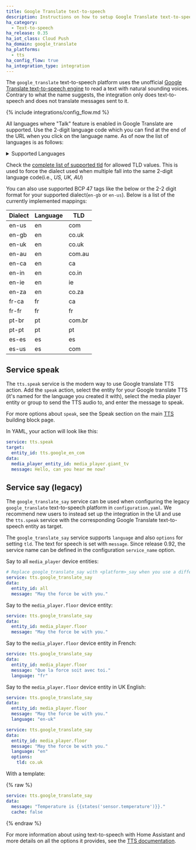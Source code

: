 ```yaml
---
title: Google Translate text-to-speech
description: Instructions on how to setup Google Translate text-to-speech with Home Assistant.
ha_category:
  - Text-to-speech
ha_release: 0.35
ha_iot_class: Cloud Push
ha_domain: google_translate
ha_platforms:
  - tts
ha_config_flow: true
ha_integration_type: integration
---
```


The `google_translate` text-to-speech platform uses the unofficial [Google Translate text-to-speech engine](https://translate.google.com/) to read a text with natural sounding voices. Contrary to what the name suggests, the integration only does text-to-speech and does not translate messages sent to it.

{% include integrations/config_flow.md %}

All languages where "Talk" feature is enabled in Google Translate are supported.
Use the 2-digit language code which you can find at the end of the URL when you click on the language name. As of now the list of languages is as follows: 
<details>
<summary>Supported Languages </summary>
  
| Language Code | Language                      |
| ------------- | ----------------------------- |
| af            | Afrikaans                     |
| am            | Amharic                       |
| ar            | Arabic                        |
| bg            | Bulgarian                     |
| bn            | Bengali                       |
| bs            | Bosnian                       |
| ca            | Catalan                       |
| cs            | Czech                         |
| cy            | Welsh                         |
| da            | Danish                        |
| de            | German                        |
| el            | Greek                         |
| en            | English                       |
| es            | Spanish                       |
| et            | Estonian                      |
| eu            | Basque                        |
| fi            | Finnish                       |
| fil           | Filipino (Tagalog)            |
| fr            | French                        |
| gl            | Galician                      |
| gu            | Gujarati                      |
| ha            | Hausa                         |
| hi            | Hindi                         |
| hr            | Croatian                      |
| hu            | Hungarian                     |
| id            | Indonesian                    |
| is            | Icelandic                     |
| it            | Italian                       |
| iw            | Hebrew                        |
| ja            | Japanese                      |
| jw            | Javanese                      |
| km            | Khmer                         |
| kn            | Kannada                       |
| ko            | Korean                        |
| la            | Latin                         |
| lt            | Lithuanian                    |
| lv            | Latvian                       |
| ml            | Malayalam                     |
| mr            | Marathi                       |
| ms            | Malay                         |
| my            | Myanmar (Burmese)             |
| ne            | Nepali                        |
| nl            | Dutch                         |
| no            | Norwegian                     |
| pa            | Punjabi                       |
| pl            | Polish                        |
| pt            | Portuguese (Portugal, Brazil) |
| ro            | Romanian                      |
| ru            | Russian                       |
| si            | Sinhala (Sinhalese)           |
| sk            | Slovak                        |
| sq            | Albanian                      |
| sr            | Serbian                       |
| su            | Sundanese                     |
| sv            | Swedish                       |
| sw            | Swahili                       |
| ta            | Tamil                         |
| te            | Telugu                        |
| th            | Thai                          |
| tl            | Tagalog (Filipino)            |
| tr            | Turkish                       |
| uk            | Ukrainian                     |
| ur            | Urdu                          |
| vi            | Vietnamese                    |
  
</details>

Check the [complete list of supported tld](https://www.google.com/supported_domains) for allowed TLD values. This is used to force the dialect used when multiple fall into the same 2-digit language code(i.e., _US, UK, AU_)

You can also use supported BCP 47 tags like the below or the 2-2 digit format for your supported dialect(`en-gb` or `en-us`). Below is a list of the currently implemented mappings:

| Dialect | Language | TLD    |
| ------- | -------- | ------ |
| en-us   | en       | com    |
| en-gb   | en       | co.uk  |
| en-uk   | en       | co.uk  |
| en-au   | en       | com.au |
| en-ca   | en       | ca     |
| en-in   | en       | co.in  |
| en-ie   | en       | ie     |
| en-za   | en       | co.za  |
| fr-ca   | fr       | ca     |
| fr-fr   | fr       | fr     |
| pt-br   | pt       | com.br |
| pt-pt   | pt       | pt     |
| es-es   | es       | es     |
| es-us   | es       | com    |


## Service speak

The `tts.speak` service is the modern way to use Google translate TTS action. Add the `speak` action, select the entity for your Google translate TTS (it's named for the language you created it with), select the media player entity or group to send the TTS audio to, and enter the message to speak.

For more options about `speak`, see the Speak section on the main [TTS](/integrations/tts/#service-speak) building block page.

In YAML, your action will look like this:
```yaml
service: tts.speak
target:
  entity_id: tts.google_en_com
data:
  media_player_entity_id: media_player.giant_tv
  message: Hello, can you hear me now?
```

## Service say (legacy)

<div class='note'>

The `google_translate_say` service can be used when configuring the legacy `google_translate` text-to-speech platform in `configuration.yaml`. We recommend new users to instead set up the integration in the UI and use the `tts.speak` service with the corresponding Google Translate text-to-speech entity as target.

</div>

The `google_translate_say` service supports `language` and also `options` for setting `tld`. The text for speech is set with `message`. Since release 0.92, the service name can be defined in the configuration `service_name` option.

Say to all `media_player` device entities:

```yaml
# Replace google_translate_say with <platform>_say when you use a different platform.
service: tts.google_translate_say
data:
  entity_id: all
  message: "May the force be with you."
```

Say to the `media_player.floor` device entity:

```yaml
service: tts.google_translate_say
data:
  entity_id: media_player.floor
  message: "May the force be with you."
```

Say to the `media_player.floor` device entity in French:

```yaml
service: tts.google_translate_say
data:
  entity_id: media_player.floor
  message: "Que la force soit avec toi."
  language: "fr"
```

Say to the `media_player.floor` device entity in UK English:

```yaml
service: tts.google_translate_say
data:
  entity_id: media_player.floor
  message: "May the force be with you."
  language: "en-uk"
```

```yaml
service: tts.google_translate_say
data:
  entity_id: media_player.floor
  message: "May the force be with you."
  language: "en"
  options:
    tld: co.uk
```

With a template:

{% raw %}

```yaml
service: tts.google_translate_say
data:
  message: "Temperature is {{states('sensor.temperature')}}."
  cache: false
```

{% endraw %}

For more information about using text-to-speech with Home Assistant and more details on all the options it provides, see the [TTS documentation](/integrations/tts/).
